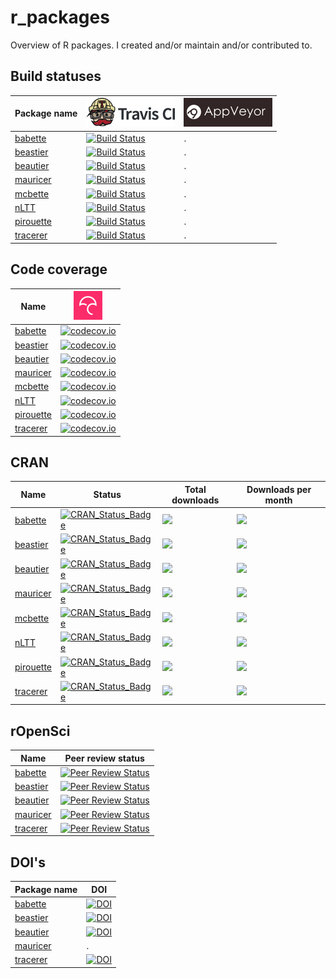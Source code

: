 # r_packages

Overview of R packages. I created and/or maintain and/or contributed to.

## Build statuses



Package name |[![Travis CI logo](pics/TravisCI.png)](https://travis-ci.org)|[![AppVeyor logo](pics/AppVeyor.png)](https://www.appveyor.com)
-------------|------|--------
[babette](https://github.com/ropensci/babette)|[![Build Status](https://travis-ci.org/ropensci/babette.svg?branch=master)](https://travis-ci.org/ropensci/babette)|.
[beastier](https://github.com/ropensci/beastier)|[![Build Status](https://travis-ci.org/ropensci/beastier.svg?branch=master)](https://travis-ci.org/ropensci/beastier)|.
[beautier](https://github.com/ropensci/beautier)|[![Build Status](https://travis-ci.org/ropensci/beautier.svg?branch=master)](https://travis-ci.org/ropensci/beautier)|.
[mauricer](https://github.com/ropensci/mauricer)|[![Build Status](https://travis-ci.org/ropensci/mauricer.svg?branch=master)](https://travis-ci.org/ropensci/mauricer)|.
[mcbette](https://github.com/richelbilderbeek/mcbette)|[![Build Status](https://travis-ci.org/richelbilderbeek/mcbette.svg?branch=master)](https://travis-ci.org/richelbilderbeek/mcbette)|.
[nLTT](https://github.com/richelbilderbeek/nLTT)|[![Build Status](https://travis-ci.org/richelbilderbeek/nLTT.svg?branch=master)](https://travis-ci.org/richelbilderbeek/nLTT)|.
[pirouette](https://github.com/richelbilderbeek/pirouette)|[![Build Status](https://travis-ci.org/richelbilderbeek/pirouette.svg?branch=master)](https://travis-ci.org/richelbilderbeek/pirouette)|.
[tracerer](https://github.com/ropensci/tracerer)|[![Build Status](https://travis-ci.org/ropensci/tracerer.svg?branch=master)](https://travis-ci.org/ropensci/tracerer)|.

## Code coverage

Name      |[![Codecov logo](pics/Codecov.png)](https://www.codecov.io)
----------|------------------
[babette](https://github.com/ropensci/babette)  |[![codecov.io](https://codecov.io/github/ropensci/babette/coverage.svg?branch=master)](https://codecov.io/github/ropensci/babette/branch/master)
[beastier](https://github.com/ropensci/beastier)|[![codecov.io](https://codecov.io/github/ropensci/beastier/coverage.svg?branch=master)](https://codecov.io/github/ropensci/beastier/branch/master)
[beautier](https://github.com/ropensci/beautier)|[![codecov.io](https://codecov.io/github/ropensci/beautier/coverage.svg?branch=master)](https://codecov.io/github/ropensci/beautier/branch/master)
[mauricer](https://github.com/ropensci/mauricer)|[![codecov.io](https://codecov.io/github/ropensci/mauricer/coverage.svg?branch=master)](https://codecov.io/github/ropensci/mauricer/branch/master)
[mcbette](https://github.com/richelbilderbeek/mcbette)|[![codecov.io](https://codecov.io/github/richelbilderbeek/mcbette/coverage.svg?branch=master)](https://codecov.io/github/richelbilderbeek/mcbette/branch/master)
[nLTT](https://github.com/richelbilderbeek/nLTT)|[![codecov.io](https://codecov.io/github/richelbilderbeek/nLTT/coverage.svg?branch=master)](https://codecov.io/github/richelbilderbeek/nLTT/branch/master)
[pirouette](https://github.com/richelbilderbeek/pirouette)|[![codecov.io](https://codecov.io/github/richelbilderbeek/pirouette/coverage.svg?branch=master)](https://codecov.io/github/richelbilderbeek/pirouette/branch/master)
[tracerer](https://github.com/ropensci/beautier)|[![codecov.io](https://codecov.io/github/ropensci/tracerer/coverage.svg?branch=master)](https://codecov.io/github/ropensci/tracerer/branch/master)

## CRAN

Name      |Status |Total downloads|Downloads per month
----------|-------|---------------|-------------------
[babette](https://github.com/ropensci/babette)|[![CRAN_Status_Badge](http://www.r-pkg.org/badges/version/babette)](https://cran.r-project.org/package=babette)|[![](http://cranlogs.r-pkg.org/badges/grand-total/babette)]( https://CRAN.R-project.org/package=babette)|[![](http://cranlogs.r-pkg.org/badges/babette)](https://CRAN.R-project.org/package=babette)
[beastier](https://github.com/ropensci/beastier)|[![CRAN_Status_Badge](http://www.r-pkg.org/badges/version/beastier)](https://cran.r-project.org/package=beastier)|[![](http://cranlogs.r-pkg.org/badges/grand-total/beastier)]( https://CRAN.R-project.org/package=beastier)|[![](http://cranlogs.r-pkg.org/badges/beastier)](https://CRAN.R-project.org/package=beastier)
[beautier](https://github.com/ropensci/beautier)|[![CRAN_Status_Badge](http://www.r-pkg.org/badges/version/beautier)](https://cran.r-project.org/package=beautier)|[![](http://cranlogs.r-pkg.org/badges/grand-total/beautier)]( https://CRAN.R-project.org/package=beautier)|[![](http://cranlogs.r-pkg.org/badges/beautier)](https://CRAN.R-project.org/package=beautier)
[mauricer](https://github.com/ropensci/mauricer)|[![CRAN_Status_Badge](http://www.r-pkg.org/badges/version/mauricer)](https://cran.r-project.org/package=mauricer)|[![](http://cranlogs.r-pkg.org/badges/grand-total/mauricer)]( https://CRAN.R-project.org/package=mauricer)|[![](http://cranlogs.r-pkg.org/badges/mauricer)](https://CRAN.R-project.org/package=mauricer)
[mcbette](https://github.com/richelbilderbeek/mcbette)|[![CRAN_Status_Badge](http://www.r-pkg.org/badges/version/mcbette)](https://cran.r-project.org/package=mcbette)|[![](http://cranlogs.r-pkg.org/badges/grand-total/mcbette)]( https://CRAN.R-project.org/package=mcbette)|[![](http://cranlogs.r-pkg.org/badges/mcbette)](https://CRAN.R-project.org/package=mcbette)
[nLTT](https://github.com/richelbilderbeek/nLTT)|[![CRAN_Status_Badge](http://www.r-pkg.org/badges/version/nLTT)](https://cran.r-project.org/package=nLTT)|[![](http://cranlogs.r-pkg.org/badges/grand-total/nLTT)]( https://CRAN.R-project.org/package=nLTT)|[![](http://cranlogs.r-pkg.org/badges/nLTT)](https://CRAN.R-project.org/package=nLTT)
[pirouette](https://github.com/richelbilderbeek/pirouette)|[![CRAN_Status_Badge](http://www.r-pkg.org/badges/version/pirouette)](https://cran.r-project.org/package=pirouette)|[![](http://cranlogs.r-pkg.org/badges/grand-total/pirouette)]( https://CRAN.R-project.org/package=pirouette)|[![](http://cranlogs.r-pkg.org/badges/pirouette)](https://CRAN.R-project.org/package=pirouette)
[tracerer](https://github.com/ropensci/beautier)|[![CRAN_Status_Badge](http://www.r-pkg.org/badges/version/tracerer)](https://cran.r-project.org/package=tracerer)|[![](http://cranlogs.r-pkg.org/badges/grand-total/tracerer)]( https://CRAN.R-project.org/package=tracerer)|[![](http://cranlogs.r-pkg.org/badges/tracerer)](https://CRAN.R-project.org/package=tracerer)

## rOpenSci

Name      |Peer review status
----------|------------------
[babette](https://github.com/ropensci/babette)|[![Peer Review Status](https://badges.ropensci.org/209_status.svg)](https://github.com/ropensci/onboarding/issues/209)
[beastier](https://github.com/ropensci/beastier)|[![Peer Review Status](https://badges.ropensci.org/209_status.svg)](https://github.com/ropensci/onboarding/issues/209)
[beautier](https://github.com/ropensci/beautier)|[![Peer Review Status](https://badges.ropensci.org/209_status.svg)](https://github.com/ropensci/onboarding/issues/209)
[mauricer](https://github.com/ropensci/mauricer)|[![Peer Review Status](https://badges.ropensci.org/209_status.svg)](https://github.com/ropensci/onboarding/issues/209)
[tracerer](https://github.com/ropensci/beautier)|[![Peer Review Status](https://badges.ropensci.org/209_status.svg)](https://github.com/ropensci/onboarding/issues/209)

## DOI's

Package name |DOI
-------------|--------
[babette](https://github.com/ropensci/babette)|[![DOI](https://zenodo.org/badge/118616108.svg)](https://zenodo.org/badge/latestdoi/118616108)
[beastier](https://github.com/ropensci/beastier)|[![DOI](https://zenodo.org/badge/115617629.svg)](https://zenodo.org/badge/latestdoi/115617629)
[beautier](https://github.com/ropensci/beautier)|[![DOI](https://zenodo.org/badge/53443354.svg)](https://zenodo.org/badge/latestdoi/53443354)
[mauricer](https://github.com/ropensci/mauricer)|.
[tracerer](https://github.com/ropensci/beautier)|[![DOI](https://zenodo.org/badge/114987588.svg)](https://zenodo.org/badge/latestdoi/114987588)
